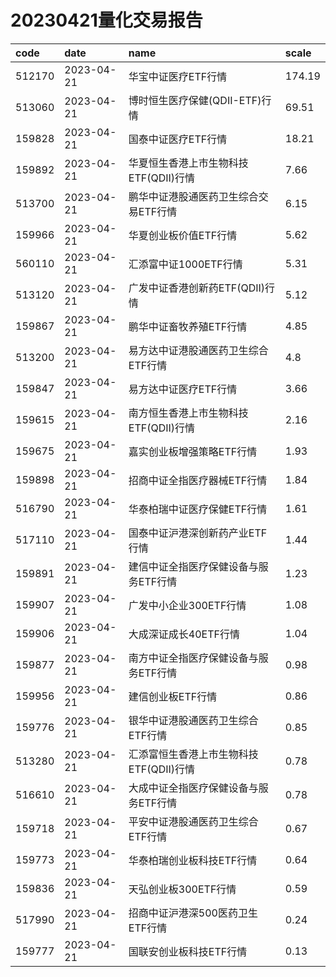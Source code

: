 # 20230421量化交易报告
 | code | date | name | scale | 
 | :----- | :----- | :----- | :----- | 
 | 512170 | 2023-04-21 | 华宝中证医疗ETF行情 | 174.19 | 
 | 513060 | 2023-04-21 | 博时恒生医疗保健(QDII-ETF)行情 | 69.51 | 
 | 159828 | 2023-04-21 | 国泰中证医疗ETF行情 | 18.21 | 
 | 159892 | 2023-04-21 | 华夏恒生香港上市生物科技ETF(QDII)行情 | 7.66 | 
 | 513700 | 2023-04-21 | 鹏华中证港股通医药卫生综合交易ETF行情 | 6.15 | 
 | 159966 | 2023-04-21 | 华夏创业板价值ETF行情 | 5.62 | 
 | 560110 | 2023-04-21 | 汇添富中证1000ETF行情 | 5.31 | 
 | 513120 | 2023-04-21 | 广发中证香港创新药ETF(QDII)行情 | 5.12 | 
 | 159867 | 2023-04-21 | 鹏华中证畜牧养殖ETF行情 | 4.85 | 
 | 513200 | 2023-04-21 | 易方达中证港股通医药卫生综合ETF行情 | 4.8 | 
 | 159847 | 2023-04-21 | 易方达中证医疗ETF行情 | 3.66 | 
 | 159615 | 2023-04-21 | 南方恒生香港上市生物科技ETF(QDII)行情 | 2.16 | 
 | 159675 | 2023-04-21 | 嘉实创业板增强策略ETF行情 | 1.93 | 
 | 159898 | 2023-04-21 | 招商中证全指医疗器械ETF行情 | 1.84 | 
 | 516790 | 2023-04-21 | 华泰柏瑞中证医疗保健ETF行情 | 1.61 | 
 | 517110 | 2023-04-21 | 国泰中证沪港深创新药产业ETF行情 | 1.44 | 
 | 159891 | 2023-04-21 | 建信中证全指医疗保健设备与服务ETF行情 | 1.23 | 
 | 159907 | 2023-04-21 | 广发中小企业300ETF行情 | 1.08 | 
 | 159906 | 2023-04-21 | 大成深证成长40ETF行情 | 1.04 | 
 | 159877 | 2023-04-21 | 南方中证全指医疗保健设备与服务ETF行情 | 0.98 | 
 | 159956 | 2023-04-21 | 建信创业板ETF行情 | 0.86 | 
 | 159776 | 2023-04-21 | 银华中证港股通医药卫生综合ETF行情 | 0.85 | 
 | 513280 | 2023-04-21 | 汇添富恒生香港上市生物科技ETF(QDII)行情 | 0.78 | 
 | 516610 | 2023-04-21 | 大成中证全指医疗保健设备与服务ETF行情 | 0.78 | 
 | 159718 | 2023-04-21 | 平安中证港股通医药卫生综合ETF行情 | 0.67 | 
 | 159773 | 2023-04-21 | 华泰柏瑞创业板科技ETF行情 | 0.64 | 
 | 159836 | 2023-04-21 | 天弘创业板300ETF行情 | 0.59 | 
 | 517990 | 2023-04-21 | 招商中证沪港深500医药卫生ETF行情 | 0.24 | 
 | 159777 | 2023-04-21 | 国联安创业板科技ETF行情 | 0.13 | 
